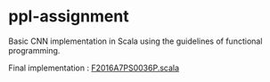 # ppl-assignment

Basic CNN implementation in Scala using the guidelines of functional programming.

Final implementation : [F2016A7PS0036P.scala](https://github.com/Megh-Thakkar/ppl-assignment/blob/master/Resources/Resources/F2016A7PS0036P.scala)
